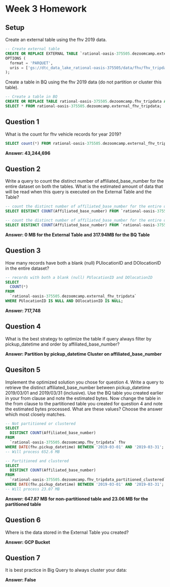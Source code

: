 # Week 3 Homework

## Setup

Create an external table using the fhv 2019 data.

```sql
-- Create external table
CREATE OR REPLACE EXTERNAL TABLE `rational-oasis-375505.dezoomcamp.external_fhv_tripdata`
OPTIONS (
  format = 'PARQUET',
  uris = ['gs://dtc_data_lake_rational-oasis-375505/data/fhv/fhv_tripdata_2019-*.parquet']
);
```

Create a table in BQ using the fhv 2019 data (do not partition or cluster this table).

```sql
-- Create a table in BQ
CREATE OR REPLACE TABLE rational-oasis-375505.dezoomcamp.fhv_tripdata AS
SELECT * FROM rational-oasis-375505.dezoomcamp.external_fhv_tripdata;
```

## Question 1

What is the count for fhv vehicle records for year 2019?

```sql
SELECT count(*) FROM rational-oasis-375505.dezoomcamp.external_fhv_tripdata;
```

**Answer: 43,244,696**

## Question 2

Write a query to count the distinct number of affiliated_base_number for the entire dataset on both the tables. What is the estimated amount of data that will be read when this query is executed on the External Table and the Table?

```sql
-- count the distinct number of affiliated_base_number for the entire dataset on the external table.
SELECT DISTINCT COUNT(Affiliated_base_number) FROM `rational-oasis-375505.dezoomcamp.external_fhv_tripdata`;

-- count the distinct number of affiliated_base_number for the entire dataset on the BQ table.
SELECT DISTINCT COUNT(Affiliated_base_number) FROM `rational-oasis-375505.dezoomcamp.fhv_tripdata`;
```

**Answer: 0 MB for the External Table and 317.94MB for the BQ Table**

## Question 3

How many records have both a blank (null) PUlocationID and DOlocationID in the entire dataset?

```sql
-- records with both a blank (null) PUlocationID and DOlocationID
SELECT
  COUNT(*)
FROM 
  `rational-oasis-375505.dezoomcamp.external_fhv_tripdata`
WHERE PUlocationID IS NULL AND DOlocationID IS NULL;
```

**Answer: 717,748**

## Question 4

What is the best strategy to optimize the table if query always filter by pickup_datetime and order by affiliated_base_number?

**Answer: Partition by pickup_datetime Cluster on affiliated_base_number**

## Quesiton 5

Implement the optimized solution you chose for question 4. Write a query to retrieve the distinct affiliated_base_number between pickup_datetime 2019/03/01 and 2019/03/31 (inclusive).
Use the BQ table you created earlier in your from clause and note the estimated bytes. Now change the table in the from clause to the partitioned table you created for question 4 and note the estimated bytes processed. What are these values? Choose the answer which most closely matches.

```sql
-- Not partitioned or clustered
SELECT
  DISTINCT COUNT(Affiliated_base_number)
FROM
  `rational-oasis-375505.dezoomcamp.fhv_tripdata` fhv
WHERE DATE(fhv.pickup_datetime) BETWEEN '2019-03-01' AND '2019-03-31';
-- Will process 652.6 MB

-- Partitioned and clustered
SELECT
  DISTINCT COUNT(Affiliated_base_number)
FROM
  `rational-oasis-375505.dezoomcamp.fhv_tripdata_partitioned_clustered` fhv
WHERE DATE(fhv.pickup_datetime) BETWEEN '2019-03-01' AND '2019-03-31';
-- Will process 23.07 MB
```

**Answer: 647.87 MB for non-partitioned table and 23.06 MB for the partitioned table**

## Question 6

Where is the data stored in the External Table you created?

**Answer: GCP Bucket**

## Question 7

It is best practice in Big Query to always cluster your data:

**Answer: False**
